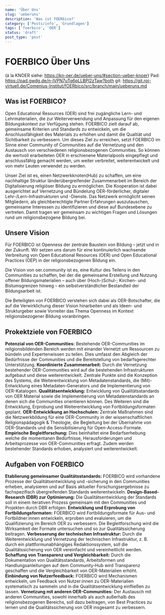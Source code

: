 ```yaml
---
name: 'Über Uns'
slug: 'ueberuns'
description: 'Was ist fOERbico?'
category: ['Posts/info', 'Grundlagen']
tags: ['foerbico', 'OER']
status: 'draft'
post_type: 'post'
---
```



# FOERBICO Über Uns 
(á la KNOER siehe: https://kn-oer.de/ueber-uns/#section-ueber-knoer)
Pad: https://pad.gwdg.de/n-lVPN7uTq6pLLBPl2zTaw?both
git: https://git.rpi-virtuell.de/Comenius-Institut/fOERbico/src/branch/main/ueberuns.md

## Was ist FOERBICO?

Open Educational Resources (OER) sind frei zugängliche Lern- und Lehrmaterialien, die zur Weiterverwendung und Anpassung für den eigenen Bildungskontext zur Verfügung stehen. FOERBICO zielt darauf ab, gemeinsame Kriterien und Standards zu entwickeln, um die Anschlussfähigkeit des Materials zu erhöhen und damit die Qualtiät und Sichtbarkeit zu verbessern. Um dieses Ziel zu erreichen, setzt FOERBICO im Sinne einer Community of Communities auf die Vernetzung und den Austausch von verschiedenen religionsbezogenen Communities. So können die wertvoll erarbeiteten OER in erschienene Materialpools eingepflegt und anschlussfähig gemacht werden, um weiter verbreitet, weiterentwickelt und von mehr Leuten verwendet zu werden.

Unser Ziel ist es, einen Netzwerkknoten(Hub) zu schaffen, um eine nachhaltige Struktur länderübergreifender Zusammenarbeit im Bereich der Digitalisierung religiöser Bildung zu ermöglichen. Die Kooperation ist dabei ausgerichtet auf Vernetzung und Bündelung OER-förderlicher, digitaler Lehr-/Lern-Infrastrukturen und -Dienste. Das Netzwerk ermöglicht seinen Mitgliedern, als gleichberechtigte Partner Erfahrungen auszutauschen, gemeinsame Interessen zu identifizieren und diese auf Bundesebene zu vertreten. Damit tragen wir gemeinsam zu wichtigen Fragen und Lösungen rund um religionsbezogene Bildung bei.

## Unsere Vision

Für FOERBICO ist Openness der zentrale Baustein von Bildung – jetzt und in der Zukunft. Wir setzen uns darum für eine kontinuierlich wachsende Verbreitung von Open Educational Resources (OER) und Open Educational Practices (OEP) in der religionsbezogenen Bildung ein. 

Die Vision von oer.community ist es, eine Kultur des Teilens in den Communities zu schaffen, bei der die gemeinsame Erstellung und Nutzung offener Bildungsmaterialien – auch über (Hoch-)Schul-; Kirchen- und Bistumsgrenzen hinweg – ein selbstverständlicher Bestandteil der Bildungsarbeit ist.

Die Beteiligten von FOERBICO verstehen sich dabei als OER-Botschafter, die auf die Verwirklichung dieser Vision hinarbeiten und als Ideen- und Strukturgeber sowie Vorreiter das Thema Openness im Kontext religionsbezogener Bildung voranbringen.

## Prokektziele von FOERBICO

**Potenzial von OER-Communities:** Bestehende OER-Communities im religionsbildenden Bereich werden mit einander Vernetzt um Ressourcen zu bündeln und Expertenwissen zu teilen. Dies umfasst den Abgleich der Bedürfnisse der Communities und die Bereitstellung von bedarfsgerechter Unterstützung.
**Koordinierte Zusammenarbeit:** Durch die Vernetzung bestehender OER-Communities wird auf die bestehenden Infrastrukturen aufgebaut und diese weiterentwickelt. Zentrale Punkte sind die Konzeption des Systems, die Weiterentwicklung von Metadatenstandards, die (Mit)-Entwicklung eines Metadaten-Generators und die Implementierung von OER-Katalogen.
**Qualitätsentwicklung:** Entwicklung von Qualitätsstandards von OER Material sowie die Implementierung von Metadatenstandards an denen sich die Communities orientieren können. Des Weiteren sind die Entwicklung, Erprobung und Weiterentwicklung von Fortbildungsformaten geplant.
**OER-Entwicklkung an Hochschulen:** Zentrale Maßnahmen sind die Netzwerkbildung für eine OER-Community in der wissenschaftlichen Religionspädagogik & Theologie, die Begleitung bei der Übernahme von OER-Standards und die Sensibilisierung für Open-Access-Formate.
**Empirische Begleitforschung:** Dies beinhaltet eine Bedarfserhebung welche die momentanen Bedürfnisse, Herausforderungen und Arbeitsprozesse von OER-Communities erfragt. Zudem werden bestehender Standards erhoben, analysiert und weiterentwickelt. 


## Aufgaben von FOERBICO

**Etablierung gemeinsamer Qualitätsstandards:** FOERBICO wird vorhandene Prozesse der Qualitätsentwicklung und -sicherung in den Communities erheben, analysieren und auf Basis aktueller Forschungsergebnisse zu fachspezifisch übergreifenden Standards weiterentwickeln.
**Design-Based-Research (DBR) zur Optimierung:** Die Qualitätsentwicklung der Standards soll in einem iterativen Prozess gemeinsam mit den Communities und Projekten durch DBR erfolgen.
**Entwicklung und Erprobung von Fortbildungsformaten:** FOERBICO wird Fortbildungsformate für Aus- und Fortbildner:innen entwickeln, erproben und evaluieren, um die Qualifizierung im Bereich OER zu verbessern. Die Begleitforschung wird die Wirksamkeit der Formate untersuchen und so zur Qualitätssicherung beitragen.
**Verbesserung der technischen Infrastruktur:** Durch die Weiterentwicklung und Vernetzung der technischen Infrastruktur, z. B. durch ein plattformunabhängiges Redaktionssystem, soll die Qualitätssicherung von OER vereinfacht und vereinheitlicht werden.
**Schaffung von Transparenz und Vergleichbarkeit:** Durch die Dokumentation von Qualitätsstandards, Arbeitsformen und Handlungsanleitungen auf dem Community-Hub wird Transparenz geschaffen und die Vergleichbarkeit von OER-Materialien erhöht.
**Einbindung von Nutzerfeedback:** FOERBICO wird Mechanismen entwickeln, um Feedback von Nutzer:innen zu OER-Materialien systematisch zu sammeln und in die Qualitätsentwicklung einfließen zu lassen.
**Vernetzung mit anderen OER-Communities:** Der Austausch mit anderen Communities, sowohl innerhalb als auch außerhalb des religionsbezogenen Bereichs, soll dazu beitragen, von Best Practices zu lernen und die Qualitätssicherung von OER insgesamt zu verbessern.
